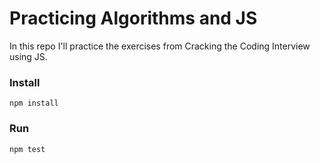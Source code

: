 # Practicing Algorithms and JS

In this repo I'll practice the exercises from Cracking the Coding Interview using JS.

### Install

`npm install`

### Run

`npm test`
